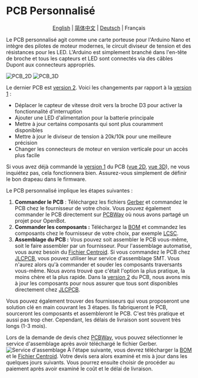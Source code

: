 # PCB Personnalisé

<p align="center">
  <a href="README.md">English</a> |
  <a href="README.zh-CN.md">简体中文</a> |
  <a href="README.de-DE.md">Deutsch</a> |
  <span>Français</span>
</p>

Le PCB personnalisé agit comme une carte porteuse pour l'Arduino Nano et intègre des pilotes de moteur modernes, le circuit diviseur de tension et des résistances pour les LED. L'Arduino est simplement branché dans l'en-tête de broche et tous les capteurs et LED sont connectés via des câbles Dupont aux connecteurs appropriés.

![PCB_2D](../../../docs/images/pcb_2d_v2.png)
![PCB_3D](../../../docs/images/pcb_3d_v2.png)

Le dernier PCB est [version 2](v2). Voici les changements par rapport à la [version 1](v1) :

- Déplacer le capteur de vitesse droit vers la broche D3 pour activer la fonctionnalité d'interruption
- Ajouter une LED d'alimentation pour la batterie principale
- Mettre à jour certains composants qui sont plus couramment disponibles
- Mettre à jour le diviseur de tension à 20k/10k pour une meilleure précision
- Changer les connecteurs de moteur en version verticale pour un accès plus facile

Si vous avez déjà commandé la [version 1](v1) du PCB ([vue 2D](../../../docs/images/pcb_2d_v1.png), [vue 3D](../../../docs/images/pcb_3d_v1.png)), ne vous inquiétez pas, cela fonctionnera bien. Assurez-vous simplement de définir le bon drapeau dans le firmware.

Le PCB personnalisé implique les étapes suivantes :

1) **Commander le PCB** : Téléchargez les fichiers [Gerber](v2/gerber_v2.zip) et commandez le PCB chez le fournisseur de votre choix. Vous pouvez également commander le PCB directement sur [PCBWay](https://www.pcbway.com/project/shareproject/OpenBot__Turning_Smartphones_into_Robots.html) où nous avons partagé un projet pour OpenBot.
2) **Commander les composants :** Téléchargez la [BOM](v2/BOM_v2.csv) et commandez les composants chez le fournisseur de votre choix, par exemple [LCSC](https://lcsc.com).
3) **Assemblage du PCB :** Vous pouvez soit assembler le PCB vous-même, soit le faire assembler par un fournisseur. Pour l'assemblage automatisé, vous aurez besoin du [Fichier Centroid](v2/centroid_file_v2.csv). Si vous commandez le PCB chez [JLCPCB](https://jlcpcb.com/), vous pouvez utiliser leur service d'assemblage SMT. Vous n'aurez alors qu'à commander et souder les composants traversants vous-même. Nous avons trouvé que c'était l'option la plus pratique, la moins chère et la plus rapide. Dans la [version 2](v2) du PCB, nous avons mis à jour les composants pour nous assurer que tous sont disponibles directement chez [JLCPCB](https://jlcpcb.com/).

Vous pouvez également trouver des fournisseurs qui vous proposeront une solution clé en main couvrant les 3 étapes. Ils fabriqueront le PCB, sourceront les composants et assembleront le PCB. C'est très pratique et aussi pas trop cher. Cependant, les délais de livraison sont souvent très longs (1-3 mois).

Lors de la demande de devis chez [PCBWay](https://www.pcbway.com/orderonline.aspx), vous pouvez sélectionner le service d'assemblage après avoir téléchargé le fichier Gerber.
![Service d'assemblage](../../../docs/images/assembly_service.jpg)
À l'étape suivante, vous devrez télécharger la [BOM](v2/BOM_v2.csv) et le [Fichier Centroid](v2/centroid_file_v2.csv). Votre devis sera alors examiné et mis à jour dans les quelques jours suivants. Vous pourrez ensuite choisir de procéder au paiement après avoir examiné le coût et le délai de livraison.